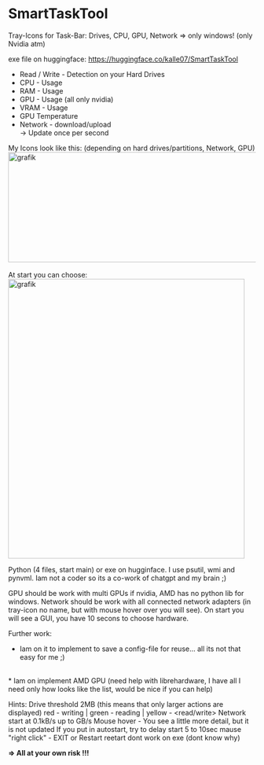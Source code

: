 # SmartTaskTool
Tray-Icons for Task-Bar: Drives, CPU, GPU, Network
=> only windows! (only Nvidia atm)

exe file on huggingface:
https://huggingface.co/kalle07/SmartTaskTool

* Read / Write - Detection on your Hard Drives<br>
* CPU - Usage<br>
* RAM - Usage<br>
* GPU - Usage (all only nvidia)<br>
* VRAM - Usage<br>
* GPU Temperature<br>
* Network - download/upload<br>
-> Update once per second<br>

My Icons look like this: (depending on hard drives/partitions, Network, GPU)<br>
<img width="720" height="224" alt="grafik" src="https://github.com/user-attachments/assets/77123810-4938-452a-a4cf-7a6ba2eabcc2" />
<br><br>
At start you can choose:<br>
<img width="481" height="569" alt="grafik" src="https://github.com/user-attachments/assets/2e35330b-75a3-4070-a4c2-10a11db5585d" />
<br>


Python (4 files, start main) or exe on hugginface.
I use psutil, wmi and pynvml.
Iam not a coder so its a co-work of chatgpt and my brain ;)

GPU should be work with multi GPUs if nvidia, AMD has no python lib for windows. 
Network should be work with all connected network adapters (in tray-icon no name, but with mouse hover over you will see).
On start you will see a GUI, you have 10 secons to choose hardware.
<br>

Further work:
* Iam on it to implement to save a config-file for reuse... all its not that easy for me ;) 
<br>
* Iam on implement AMD GPU (need help with librehardware, I have all I need only how looks like the list, would be nice if you can help)

Hints:
Drive threshold 2MB (this means that only larger actions are displayed)
red - writing | green - reading | yellow - <read/write>
Network start at 0.1kB/s up to GB/s
Mouse hover - You see a little more detail, but it is not updated
If you put in autostart, try to delay start 5 to 10sec
mause "right click" - EXIT or Restart
reetart dont work on exe (dont know why)
<br>

<b>=> All at your own risk !!!</b>
